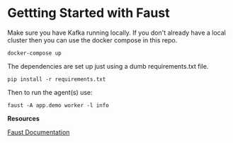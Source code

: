 # Gettting Started with Faust

Make sure you have Kafka running locally. If you don't already have a local cluster then you can use the docker compose in this repo.

```
docker-compose up
``` 

The dependencies are set up just using a dumb requirements.txt file.

```
pip install -r requirements.txt
```

Then to run the agent(s) use:

```
faust -A app.demo worker -l info
```


**Resources**

[Faust Documentation](https://faust.readthedocs.io/en/latest/playbooks/quickstart.html)
